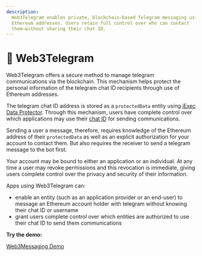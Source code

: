 ```yaml
---
description:
  Web3Telegram enables private, blockchain-based Telegram messaging using
  Ethereum addresses. Users retain full control over who can contact
  them—without sharing their chat ID.
---
```


<script setup>
import { Icon } from '@iconify/vue';
</script>

# :speech_balloon: Web3Telegram

Web3Telegram offers a secure method to manage telegram communications via the
blockchain. This mechanism helps protect the personal information of the
telegram chat ID recipients through use of Ethereum addresses.

The telegram chat ID address is stored as a `protectedData` entity using
[iExec Data Protector](./dataProtector.md). Through this mechanism, users have
complete control over which applications may use their
[chat ID](./web3telegram/integration-guide.md#_1-get-your-users-to-retrieve-their-chat-id)
for sending communications.

Sending a user a message, therefore, requires knowledge of the Ethereum address
of their `protectedData` as well as an explicit authorization for your account
to contact them. But also requires the receiver to send a telegram message to
the bot first.

Your account may be bound to either an application or an individual. At any time
a user may revoke permissions and this revocation is immediate, giving users
complete control over the privacy and security of their information.

Apps using Web3Telegram can:

- enable an entity (such as an application provider or an end-user) to message
  an Ethereum account holder with telegram without knowing their chat ID or
  username
- grant users complete control over which entities are authorized to use their
  chat ID to send them communications

**Try the demo:**

<a href="https://demo.iex.ec/web3messaging" target="_blank" rel="noreferrer" class="link-as-block">
  <Icon icon="mdi:art" height="25" style="margin-right: -1px" /> Web3Messaging Demo
</a>
